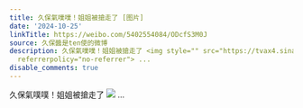 ```yaml
---
title: 久保氣噗噗！姐姐被搶走了 [图片]
date: '2024-10-25'
linkTitle: https://weibo.com/5402554084/ODcfS3M0J
source: 久保醬是ten使的微博
description: 久保氣噗噗！姐姐被搶走了 <img style="" src="https://tvax4.sinaimg.cn/large/005TCz76gy1huys6p0013j30u00mb40z.jpg"
  referrerpolicy="no-referrer"> ...
disable_comments: true
---
```

久保氣噗噗！姐姐被搶走了 <img style="" src="https://tvax4.sinaimg.cn/large/005TCz76gy1huys6p0013j30u00mb40z.jpg" referrerpolicy="no-referrer"> ...